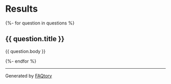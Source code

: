 <!-- the section below is automatically generated.

If you want to modify the questions:
- please edit the files in the `faq` folder in the doc

-->

# Results

{%- for question in questions %}

## {{ question.title }}

{{ question.body }}

{%- endfor %}

---

Generated by [FAQtory](https://github.com/willmcgugan/faqtory)
